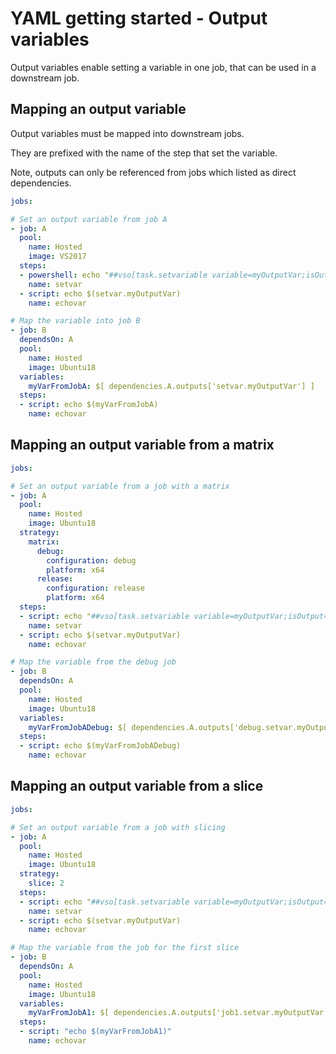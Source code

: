 # YAML getting started - Output variables

Output variables enable setting a variable in one job, that can be used in a downstream job.

## Mapping an output variable

Output variables must be mapped into downstream jobs.

They are prefixed with the name of the step that set the variable.

Note, outputs can only be referenced from jobs which listed as direct dependencies.

```yaml
jobs:

# Set an output variable from job A
- job: A
  pool:
    name: Hosted
    image: VS2017
  steps:
  - powershell: echo "##vso[task.setvariable variable=myOutputVar;isOutput=true]this is the value"
    name: setvar
  - script: echo $(setvar.myOutputVar)
    name: echovar

# Map the variable into job B
- job: B
  dependsOn: A
  pool:
    name: Hosted
    image: Ubuntu18
  variables:
    myVarFromJobA: $[ dependencies.A.outputs['setvar.myOutputVar'] ]
  steps:
  - script: echo $(myVarFromJobA)
    name: echovar
```

## Mapping an output variable from a matrix

```yaml
jobs:

# Set an output variable from a job with a matrix
- job: A
  pool:
    name: Hosted
    image: Ubuntu18
  strategy:
    matrix:
      debug:
        configuration: debug
        platform: x64
      release:
        configuration: release
        platform: x64
  steps:
  - script: echo "##vso[task.setvariable variable=myOutputVar;isOutput=true]this is the $(configuration) value"
    name: setvar
  - script: echo $(setvar.myOutputVar)
    name: echovar

# Map the variable from the debug job
- job: B
  dependsOn: A
  pool:
    name: Hosted
    image: Ubuntu18
  variables:
    myVarFromJobADebug: $[ dependencies.A.outputs['debug.setvar.myOutputVar'] ]
  steps:
  - script: echo $(myVarFromJobADebug)
    name: echovar
```

## Mapping an output variable from a slice

```yaml
jobs:

# Set an output variable from a job with slicing
- job: A
  pool:
    name: Hosted
    image: Ubuntu18
  strategy:
    slice: 2
  steps:
  - script: echo "##vso[task.setvariable variable=myOutputVar;isOutput=true]this is the slice $(system.sliceNumber) value"
    name: setvar
  - script: echo $(setvar.myOutputVar)
    name: echovar

# Map the variable from the job for the first slice
- job: B
  dependsOn: A
  pool:
    name: Hosted
    image: Ubuntu18
  variables:
    myVarFromJobA1: $[ dependencies.A.outputs['job1.setvar.myOutputVar'] ]
  steps:
  - script: "echo $(myVarFromJobA1)"
    name: echovar
```
